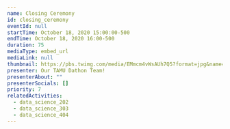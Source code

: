 ```yaml
---
name: Closing Ceremony
id: closing_ceremony
eventId: null
startTime: October 18, 2020 15:00:00-500
endTime: October 18, 2020 16:00-500
duration: 75
mediaType: embed_url
mediaLink: null
thumbnail: https://pbs.twimg.com/media/EMmcm4vWsAUh7Q5?format=jpg&name=large
presenter: Our TAMU Dathon Team!
presenterAbout: ""
presenterSocials: []
priority: 7
relatedActivities:
  - data_science_202
  - data_science_303
  - data_science_404
---
```

